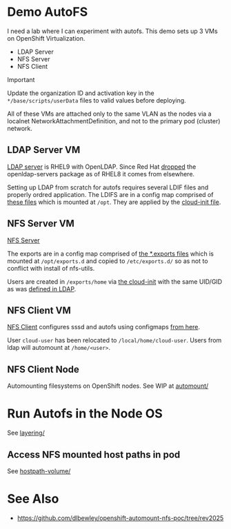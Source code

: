 # Demo AutoFS

I need a lab where I can experiment with autofs.
This demo sets up 3 VMs on OpenShift Virtualization.

* LDAP Server
* NFS Server
* NFS Client

> [!IMPORTANT]
> Update the organization ID and activation key in the `*/base/scripts/userData` files to valid values before deploying.

All of these VMs are attached only to the same VLAN as the nodes via a localnet NetworkAttachmentDefinition, and not to the primary pod (cluster) network.

## LDAP Server VM

[LDAP server](ldap/base/kustomization.yaml) is RHEL9 with OpenLDAP. Since Red Hat [dropped](https://access.redhat.com/solutions/3816971) the openldap-servers package as of RHEL8 it comes from elsewhere.

Setting up LDAP from scratch for autofs requires several LDIF files and properly ordred application.
The LDIFS are in a config map comprised of [these files](ldap/base/scripts/) which is mounted at `/opt`.
They are applied by the [cloud-init file](ldap/base/scripts/userData).

## NFS Server VM

[NFS Server](nfs/base/kustomization.yaml)

The exports are in a config map comprised of [the *.exports files](nfs/base/scripts/) which is mounted at `/opt/exports.d` and copied to `/etc/exports.d/` so as not to conflict with install of nfs-utils.

Users are created in `/exports/home` via [the cloud-init](nfs/base/scripts/userData) with the same UID/GID as was [defined in LDAP](ldap/base/scripts/users.ldif).

## NFS Client VM

[NFS Client](client/base/kustomization.yaml) configures sssd and autofs using configmaps [from here](client/base/scripts/).

User `cloud-user` has been relocated to `/local/home/cloud-user`. Users from ldap will automount at `/home/<user>`.

## NFS Client Node

Automounting filesystems on OpenShift nodes.
See WIP at [automount/](automount/)


# Run Autofs in the Node OS

See [layering/](layering/)

## Access NFS mounted host paths in pod

See [hostpath-volume/](hostpath-volume/)

# See Also

* https://github.com/dlbewley/openshift-automount-nfs-poc/tree/rev2025